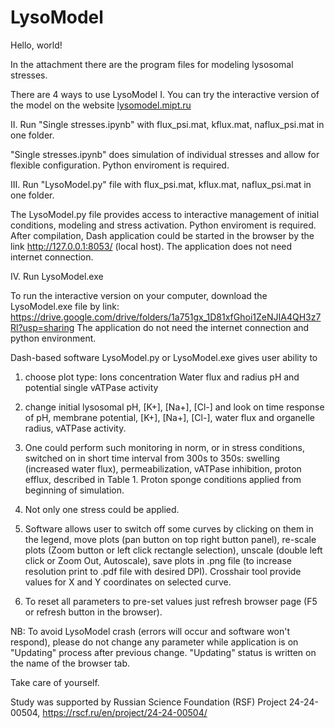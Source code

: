 # LysoModel
Hello, world!

In the attachment there are the program files for modeling lysosomal stresses.

There are 4 ways to use LysoModel
I. You can try the interactive version of the model on the website [lysomodel.mipt.ru](https://lysomodel.mipt.ru/)

II. Run "Single stresses.ipynb" with flux_psi.mat, kflux.mat, naflux_psi.mat in one folder.

"Single stresses.ipynb" does simulation of individual stresses and allow for flexible configuration.
Python enviroment is required.

III. Run "LysoModel.py" file with flux_psi.mat, kflux.mat, naflux_psi.mat in one folder.

The LysoModel.py file provides access to interactive management  of initial conditions, modeling and stress activation.
Python enviroment is required. After compilation, Dash application could be started in the browser by the link http://127.0.0.1:8053/ (local host). 
The application does not need internet connection.

IV. Run LysoModel.exe

To run the interactive version on your computer, download the LysoModel.exe file by link: https://drive.google.com/drive/folders/1a751gx_1D81xfGhoi1ZeNJIA4QH3z7Rl?usp=sharing 
The application do not need the internet connection and python environment. 

Dash-based software LysoModel.py or LysoModel.exe gives user ability to 
1. choose plot type: 
Ions concentration
Water flux and radius
pH and potential
single vATPase activity

2. change initial lysosomal pH, [K+], [Na+], [Cl-] and look on time response of pH, membrane potential, [K+], [Na+], [Cl-], water flux and organelle radius, vATPase activity. 

3. One could perform such monitoring in norm, or in stress conditions, switched on in short time interval from 300s to 350s: swelling (increased water flux), permeabilization, vATPase inhibition, proton efflux, described in Table 1. 
Proton sponge conditions applied from beginning of simulation. 

4. Not only one stress could be applied. 

5. Software allows user to 
switch off some curves by clicking on them in the legend, move plots (pan button on top right button panel), 
re-scale plots (Zoom button or left click rectangle selection), 
unscale (double left click or Zoom Out, Autoscale), 
save plots in .png file (to increase resolution print to .pdf file with desired DPI). 
Crosshair tool provide values for X and Y coordinates on selected curve. 

6. To reset all parameters to pre-set values just refresh browser page (F5 or refresh button in the browser).

NB: To avoid LysoModel crash (errors will occur and software won't respond), please do not change any parameter while application is on "Updating" process after previous change. "Updating" status is written on the name of the browser tab.

Take care of yourself.


Study was supported by Russian Science Foundation (RSF) Project 24-24-00504, https://rscf.ru/en/project/24-24-00504/
